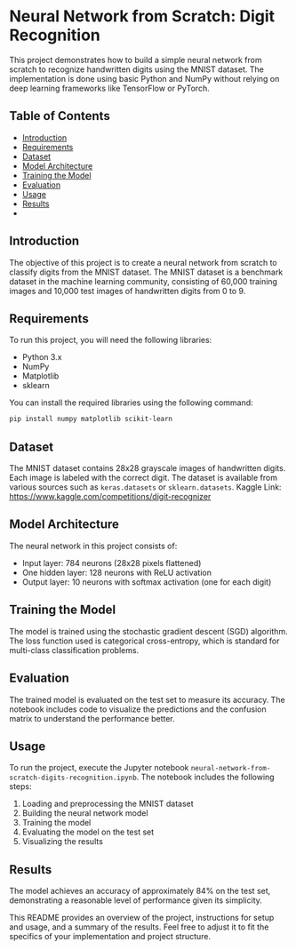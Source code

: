 # Neural Network from Scratch: Digit Recognition

This project demonstrates how to build a simple neural network from scratch to recognize handwritten digits using the MNIST dataset. The implementation is done using basic Python and NumPy without relying on deep learning frameworks like TensorFlow or PyTorch.

## Table of Contents

- [Introduction](#introduction)
- [Requirements](#requirements)
- [Dataset](#dataset)
- [Model Architecture](#model-architecture)
- [Training the Model](#training-the-model)
- [Evaluation](#evaluation)
- [Usage](#usage)
- [Results](#results)
- 
## Introduction

The objective of this project is to create a neural network from scratch to classify digits from the MNIST dataset. The MNIST dataset is a benchmark dataset in the machine learning community, consisting of 60,000 training images and 10,000 test images of handwritten digits from 0 to 9.

## Requirements

To run this project, you will need the following libraries:
- Python 3.x
- NumPy
- Matplotlib
- sklearn

You can install the required libraries using the following command:
```bash
pip install numpy matplotlib scikit-learn
```

## Dataset

The MNIST dataset contains 28x28 grayscale images of handwritten digits. Each image is labeled with the correct digit. The dataset is available from various sources such as `keras.datasets` or `sklearn.datasets`.
Kaggle Link: https://www.kaggle.com/competitions/digit-recognizer

## Model Architecture

The neural network in this project consists of:
- Input layer: 784 neurons (28x28 pixels flattened)
- One hidden layer: 128 neurons with ReLU activation
- Output layer: 10 neurons with softmax activation (one for each digit)

## Training the Model

The model is trained using the stochastic gradient descent (SGD) algorithm. The loss function used is categorical cross-entropy, which is standard for multi-class classification problems.

## Evaluation

The trained model is evaluated on the test set to measure its accuracy. The notebook includes code to visualize the predictions and the confusion matrix to understand the performance better.

## Usage

To run the project, execute the Jupyter notebook `neural-network-from-scratch-digits-recognition.ipynb`. The notebook includes the following steps:
1. Loading and preprocessing the MNIST dataset
2. Building the neural network model
3. Training the model
4. Evaluating the model on the test set
5. Visualizing the results

## Results

The model achieves an accuracy of approximately 84% on the test set, demonstrating a reasonable level of performance given its simplicity.


This README provides an overview of the project, instructions for setup and usage, and a summary of the results. Feel free to adjust it to fit the specifics of your implementation and project structure.
